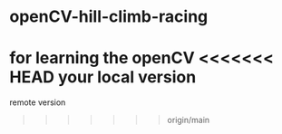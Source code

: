 # openCV-hill-climb-racing
for learning the openCV
<<<<<<< HEAD
your local version
=======
remote version
>>>>>>> origin/main
